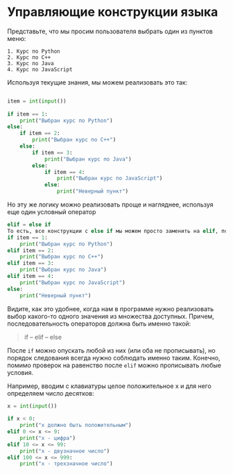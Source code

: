 
# Управляющие конструкции языка

Представьте, что мы просим пользователя выбрать один из пунктов меню:

```
1. Курс по Python
2. Курс по С++
3. Курс по Java
4. Курс по JavaScript
```
Используя текущие знания, мы можем реализовать это так:
```python

item = int(input())
 
if item == 1:
    print("Выбран курс по Python")
else:
    if item == 2:
        print("Выбран курс по C++")
    else:
        if item == 3:
            print("Выбран курс по Java")
        else:
            if item == 4:
                print("Выбран курс по JavaScript")
            else:
                print("Неверный пункт")
```

Но эту же логику можно реализовать проще и нагляднее, используя еще один условный оператор

```python
elif = else if
То есть, все конструкции с else if мы можем просто заменить на elif, получим:
if item == 1:
    print("Выбран курс по Python")
elif item == 2:
    print("Выбран курс по C++")
elif item == 3:
    print("Выбран курс по Java")
elif item == 4:
    print("Выбран курс по JavaScript")
else:
    print("Неверный пункт")
```

Видите, как это удобнее, когда нам в программе нужно реализовать выбор какого-то одного значения из множества доступных. Причем, последовательность операторов должна быть именно такой:

> if – elif – else

После `if` можно опускать любой из них (или оба не прописывать), но порядок следования всегда нужно соблюдать именно таким.
Конечно, помимо проверок на равенство после `elif` можно прописывать любые условия.

Например, вводим с клавиатуры целое положительное x и для него определяем число десятков:

```python
x = int(input())
 
if x < 0:
    print("x должно быть положительным")
elif 0 <= x <= 9:
    print("x - цифра")
elif 10 <= x <= 99:
    print("x - двузначное число")
elif 100 <= x <= 999:
    print("x - трехзначное число")
```
